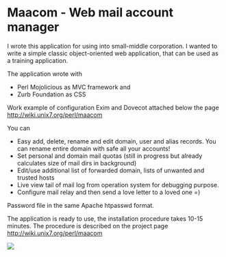 # Maacom - Web mail account manager

I wrote this application for using into small-middle corporation. I wanted to write a simple classic object-oriented web application, that can be used as a training application.

The application wrote with

  - Perl Mojolicious as MVC framework and
  - Zurb Foundation as CSS

Work example of configuration Exim and Dovecot attached below the page http://wiki.unix7.org/perl/maacom

You can

  -    Easy add, delete, rename and edit domain, user and alias records. You can rename entire domain with safe all your accounts!
  -    Set personal and domain mail quotas (still in progress but already calculates size of mail dirs in background)
  -    Edit/use additional list of forwarded domain, lists of unwanted and trusted hosts
  -    Live view tail of mail log from operation system for debugging purpose.
  -    Configure mail relay and then send a love letter to a loved one =)

Password file in the same Apache htpasswd format.

The application is ready to use, the installation procedure takes 10-15 minutes.
The procedure is described on the project page http://wiki.unix7.org/perl/maacom

![](http://wiki.unix7.org/_media/perl/screenshot-2017-12-11-21-39-52.png?w=420)

